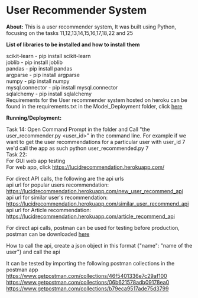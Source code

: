 # User Recommender System 
<b>About:</b> 
This is a user recommender system, It was built using Python, focusing on the tasks 11,12,13,14,15,16,17,18,22 and 25


<b>List of libraries to be installed and how to install them</b>

scikit-learn - pip install scikit-learn<br/>
joblib - pip install joblib<br/>
pandas - pip install pandas<br/>
argparse - pip install argparse<br/>
numpy - pip install numpy<br/>
mysql.connector - pip install mysql.connector<br/>
sqlalchemy - pip install sqlalchemy<br/>
Requirements for the User recommender system hosted on heroku can be found in the requirements.txt in the Model_Deployment folder, click <a href="https://github.com/pibeebeks/task-user-recommender/blob/master/Model_Deployment/requirements.txt">here</a> <br />

<b>Running/Deployment:</b>

Task 14: Open Command Prompt in the folder and Call "the user_recommender.py  <user_id>" in the command line.
For example if we want to get the user recommendations for a particular user with user_id 7 we'd call the app as such
python user_recommended.py 7<br/>
Task 22: <br />
For GUI web app testing<br />
For web app, click https://lucidrecommendation.herokuapp.com/

For direct API calls, the following are the api urls<br />
api url for popular users recommendation: https://lucidrecommendation.herokuapp.com/new_user_recommend_api <br /> 
api url for similar user's recommendation: https://lucidrecommendation.herokuapp.com/similar_user_recommend_api <br /> 
api url for Article recommendation: https://lucidrecommendation.herokuapp.com/article_recommend_api 

For direct api calls, postman can be used for testing before production, postman can be downloaded <a href="https://www.getpostman.com/downloads/">here</a>

How to call the api, create a json object in this format {"name": "name of the user"} and call the api <br /> 

It can be tested by importing the following postman collections in the postman app <br />
https://www.getpostman.com/collections/46f5401336e7c29af100
https://www.getpostman.com/collections/06b621578adb09178ea0
https://www.getpostman.com/collections/b79eca9517ade75d3799

